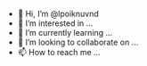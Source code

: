 - 👋 Hi, I’m @lpoiknuvnd
- 👀 I’m interested in ...
- 🌱 I’m currently learning ...
- 💞️ I’m looking to collaborate on ...
- 📫 How to reach me ...

<!---
lpoiknuvnd/lpoiknuvnd is a ✨ special ✨ repository because its `README.md` (this file) appears on your GitHub profile.
You can click the Preview link to take a look at your changes.
--->
